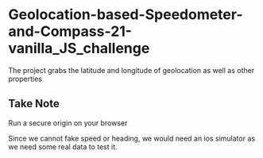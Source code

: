 # Geolocation-based-Speedometer-and-Compass-21-vanilla_JS_challenge
The project grabs the latitude and longitude of geolocation as well as other properties 

<h2> Take Note </h2>
<p> Run a secure origin on your browser </p>
<p> Since we cannot fake speed or heading, we would need an ios simulator as we need some real data to test it. </p>

